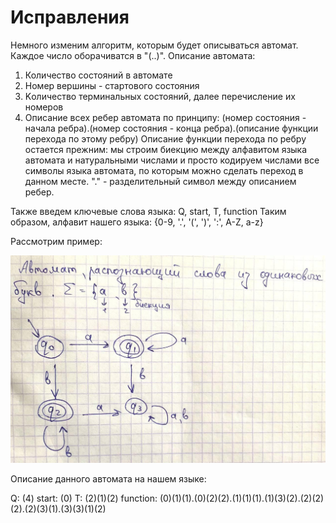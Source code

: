 # Исправления
Немного изменим алгоритм, которым будет описываться автомат.
Каждое число оборачиватся в "(..)". Описание автомата:
1) Количество состояний в автомате
2) Номер вершины - стартового состояния
3) Kоличество терминальных состояний, далее перечисление их номеров
4) Описание всех ребер автомата по принципу: (номер состояния - начала ребра).(номер состояния - конца ребра).(описание функции перехода по этому ребру)
Описание функции перехода по ребру остается прежним: мы строим биекцию между алфавитом языка автомата и натуральными числами и просто кодируем числами все символы языка автомата, по которым можно сделать переход в данном месте. "." - разделительный символ между описанием ребер.

Также введем ключевые слова языка: Q, start, T, function
Таким образом, алфавит нашего языка: {0-9, '.', '(', ')', ':', A-Z, a-z}

Рассмотрим пример: 

![example](example.jpg)

Описание данного автомата на нашем языке:

Q: (4)
start: (0)
T: (2)(1)(2)
function: (0)(1)(1).(0)(2)(2).(1)(1)(1).(1)(3)(2).(2)(2)(2).(2)(3)(1).(3)(3)(1)(2)
